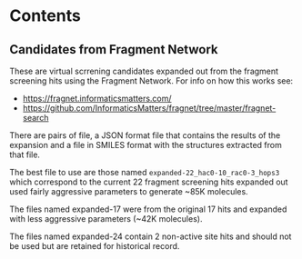 # Contents

## Candidates from Fragment Network


These are virtual scrrening candidates expanded out from the fragment screening hits using the Fragment Network.
For info on how this works see:
* https://fragnet.informaticsmatters.com/
* https://github.com/InformaticsMatters/fragnet/tree/master/fragnet-search

There are pairs of file, a JSON format file that contains the results of the expansion and a file in SMILES format with
the structures extracted from that file. 

The best file to use are those named `expanded-22_hac0-10_rac0-3_hops3` which correspond to the current 22 fragment screening hits
expanded out used fairly aggressive parameters to generate ~85K molecules.

The files named expanded-17 were from the original 17 hits and expanded with less aggressive parameters (~42K molecules).

The files named expanded-24 contain 2 non-active site hits and should not be used but are retained for historical record. 

